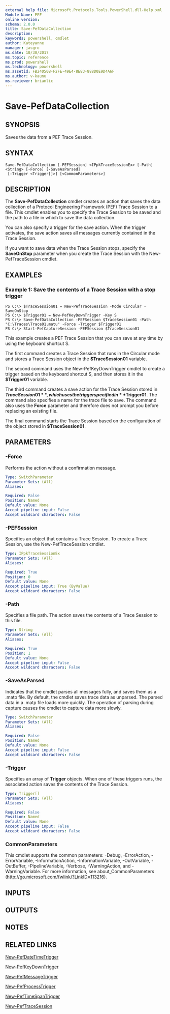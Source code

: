 ```yaml
---
external help file: Microsoft.Protocols.Tools.PowerShell.dll-Help.xml
Module Name: PEF
online version: 
schema: 2.0.0
title: Save-PefDataCollection
description: 
keywords: powershell, cmdlet
author: Kateyanne
manager: jasgro
ms.date: 10/30/2017
ms.topic: reference
ms.prod: powershell
ms.technology: powershell
ms.assetid: FB24050B-F2FE-49E4-8E83-888D0E9D4A6F
ms.author: v-kaunu
ms.reviewer: brianlic
---
```


# Save-PefDataCollection

## SYNOPSIS
Saves the data from a PEF Trace Session.

## SYNTAX

```
Save-PefDataCollection [-PEFSession] <IPpkTraceSessionEx> [-Path] <String> [-Force] [-SaveAsParsed]
 [-Trigger <Trigger[]>] [<CommonParameters>]
```

## DESCRIPTION
The **Save-PefDataCollection** cmdlet creates an action that saves the data collection of a Protocol Engineering Framework (PEF) Trace Session to a file.
This cmdlet enables you to specify the Trace Session to be saved and the path to a file in which to save the data collection.

You can also specify a trigger for the save action.
When the trigger activates, the save action saves all messages currently contained in the Trace Session.

If you want to save data when the Trace Session stops, specify the **SaveOnStop** parameter when you create the Trace Session with the New-PefTraceSession cmdlet.

## EXAMPLES

### Example 1: Save the contents of a Trace Session with a stop trigger
```
PS C:\> $TraceSession01 = New-PefTraceSession -Mode Circular -SaveOnStop
PS C:\> $Trigger01 = New-PefKeyDownTrigger -Key S
PS C:\> Save-PefDataCollection -PEFSession $TraceSession01 -Path "C:\Traces\Trace01.matu" -Force -Trigger $Trigger01
PS C:\> Start-PefCaptureSession -PEFSession $TraceSession01
```

This example creates a PEF Trace Session that you can save at any time by using the keyboard shortcut S.

The first command creates a Trace Session that runs in the Circular mode and stores a Trace Session object in the **$TraceSession01** variable.

The second command uses the New-PefKeyDownTrigger cmdlet to create a trigger based on the keyboard shortcut S, and then stores it in the **$Trigger01** variable.

The third command creates a save action for the Trace Session stored in **$TraceSession01**, which uses the trigger specified in **$Trigger01**.
The command also specifies a name for the trace file to save.
The command also uses the **Force** parameter and therefore does not prompt you before replacing an existing file.

The final command starts the Trace Session based on the configuration of the object stored in **$TraceSession01**.

## PARAMETERS

### -Force
Performs the action without a confirmation message.

```yaml
Type: SwitchParameter
Parameter Sets: (All)
Aliases: 

Required: False
Position: Named
Default value: None
Accept pipeline input: False
Accept wildcard characters: False
```

### -PEFSession
Specifies an object that contains a Trace Session.
To create a Trace Session, use the New-PefTraceSession cmdlet.

```yaml
Type: IPpkTraceSessionEx
Parameter Sets: (All)
Aliases: 

Required: True
Position: 0
Default value: None
Accept pipeline input: True (ByValue)
Accept wildcard characters: False
```

### -Path
Specifies a file path.
The action saves the contents of a Trace Session to this file.

```yaml
Type: String
Parameter Sets: (All)
Aliases: 

Required: True
Position: 1
Default value: None
Accept pipeline input: False
Accept wildcard characters: False
```

### -SaveAsParsed
Indicates that the cmdlet parses all messages fully, and saves them as a .matp file.
By default, the cmdlet saves trace data as unparsed.
The parsed data in a .matp file loads more quickly.
The operation of parsing during capture causes the cmdlet to capture data more slowly.

```yaml
Type: SwitchParameter
Parameter Sets: (All)
Aliases: 

Required: False
Position: Named
Default value: None
Accept pipeline input: False
Accept wildcard characters: False
```

### -Trigger
Specifies an array of **Trigger** objects.
When one of these triggers runs, the associated action saves the contents of the Trace Session.

```yaml
Type: Trigger[]
Parameter Sets: (All)
Aliases: 

Required: False
Position: Named
Default value: None
Accept pipeline input: False
Accept wildcard characters: False
```

### CommonParameters
This cmdlet supports the common parameters: -Debug, -ErrorAction, -ErrorVariable, -InformationAction, -InformationVariable, -OutVariable, -OutBuffer, -PipelineVariable, -Verbose, -WarningAction, and -WarningVariable. For more information, see about_CommonParameters (http://go.microsoft.com/fwlink/?LinkID=113216).

## INPUTS

## OUTPUTS

## NOTES

## RELATED LINKS

[New-PefDateTimeTrigger](./New-PefDateTimeTrigger.md)

[New-PefKeyDownTrigger](./New-PefKeyDownTrigger.md)

[New-PefMessageTrigger](./New-PefMessageTrigger.md)

[New-PefProcessTrigger](./New-PefProcessTrigger.md)

[New-PefTimeSpanTrigger](./New-PefTimeSpanTrigger.md)

[New-PefTraceSession](./New-PefTraceSession.md)

